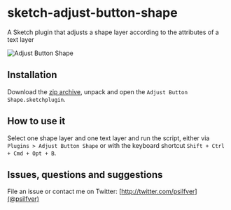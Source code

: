 # sketch-adjust-button-shape

A Sketch plugin that adjusts a shape layer according to the attributes of a text layer

![Adjust Button Shape](https://dl.dropboxusercontent.com/u/3943672/adjust_button_shape.gif)

## Installation

Download the [zip archive](https://github.com/psilfver/sketch-adjust-button-shape/archive/master.zip), unpack and open the `Adjust Button Shape.sketchplugin`.

## How to use it

Select one shape layer and one text layer and run the script, either via `Plugins > Adjust Button Shape` or with the keyboard shortcut `Shift + Ctrl + Cmd + Opt + B`.

## Issues, questions and suggestions

File an issue or contact me on Twitter: [http://twitter.com/psilfver](@psilfver)